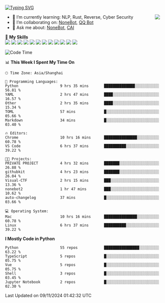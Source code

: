 [![Typing SVG](https://readme-typing-svg.herokuapp.com?size=25&duration=2500&color=8C43EA&vCenter=true&width=200&height=40&lines=Hi+there+%F0%9F%91%8B%F0%9F%8F%BB;I'm+yanyongyu)](https://git.io/typing-svg)

<a href="#">
  <img align="right" src="https://github-readme-stats.vercel.app/api?username=yanyongyu&count_private=true&show_icons=true&bg_color=15,f2f7fd,E0EAFC" />
</a>

- 🌱 I’m currently learning: NLP, Rust, Reverse, Cyber Security
- 👯 I’m collaborating on: [NoneBot](https://github.com/nonebot), [QQ Bot](https://github.com/Mrs4s/go-cqhttp)
- 💬 Ask me about: [NoneBot](https://github.com/nonebot), [CAI](https://github.com/cscs181/CAI)

🌟 **My Skills**  
![](https://img.shields.io/badge/-Python-3e74a2?style=flat-square&logo=Python&logoColor=fff)
![](https://img.shields.io/badge/-TypeScript-3178C6?style=flat-square&logo=TypeScript&logoColor=fff)
![](https://img.shields.io/badge/-Vue-4fc08d?style=flat-square&logo=Vue.js&logoColor=fff)
![](https://img.shields.io/badge/-React-2d98ce?style=flat-square&logo=React&logoColor=fff)
![](https://img.shields.io/badge/-FastAPI-009688?style=flat-square&logo=FastAPI&logoColor=fff)
![](https://img.shields.io/badge/-Linux-000000?style=flat-square&logo=Linux&logoColor=fff)
![](https://img.shields.io/badge/-Docker-2496ED?style=flat-square&logo=Docker&logoColor=fff)
![](https://img.shields.io/badge/-Kubernetes-326CE5?style=flat-square&logo=Kubernetes&logoColor=fff)
![](https://img.shields.io/badge/-GitHub%20Actions-2088FF?style=flat-square&logo=GitHubActions&logoColor=fff)
![](https://img.shields.io/badge/-PostgreSQL-4169E1?style=flat-square&logo=PostgreSQL&logoColor=fff)
![](https://img.shields.io/badge/-Redis-DC382D?style=flat-square&logo=Redis&logoColor=fff)
![](https://img.shields.io/badge/-MongoDB-47A248?style=flat-square&logo=MongoDB&logoColor=fff)

<!--START_SECTION:waka-->
![Code Time](http://img.shields.io/badge/Code%20Time-6%2C861%20hrs%2037%20mins-blue)

📊 **This Week I Spent My Time On** 

```text
🕑︎ Time Zone: Asia/Shanghai

💬 Programming Languages: 
Python                   9 hrs 35 mins       ██████████████░░░░░░░░░░░   56.81 % 
YAML                     2 hrs 47 mins       ████░░░░░░░░░░░░░░░░░░░░░   16.57 % 
Other                    2 hrs 35 mins       ████░░░░░░░░░░░░░░░░░░░░░   15.34 % 
TOML                     57 mins             █░░░░░░░░░░░░░░░░░░░░░░░░   05.66 % 
Markdown                 34 mins             █░░░░░░░░░░░░░░░░░░░░░░░░   03.40 % 

🔥 Editors: 
Chrome                   10 hrs 16 mins      ███████████████░░░░░░░░░░   60.78 % 
VS Code                  6 hrs 37 mins       ██████████░░░░░░░░░░░░░░░   39.22 % 

🐱‍💻 Projects: 
PRIVATE PROJECT          4 hrs 32 mins       ███████░░░░░░░░░░░░░░░░░░   26.88 % 
githubkit                4 hrs 23 mins       ███████░░░░░░░░░░░░░░░░░░   26.04 % 
Visual-CTF               2 hrs 15 mins       ███░░░░░░░░░░░░░░░░░░░░░░   13.36 % 
nonebot2                 1 hr 47 mins        ███░░░░░░░░░░░░░░░░░░░░░░   10.62 % 
auto-changelog           37 mins             █░░░░░░░░░░░░░░░░░░░░░░░░   03.66 % 

💻 Operating System: 
Mac                      10 hrs 16 mins      ███████████████░░░░░░░░░░   60.78 % 
Linux                    6 hrs 37 mins       ██████████░░░░░░░░░░░░░░░   39.22 % 
```

**I Mostly Code in Python** 

```text
Python                   55 repos            ████████████████░░░░░░░░░   63.22 % 
TypeScript               5 repos             █░░░░░░░░░░░░░░░░░░░░░░░░   05.75 % 
Vue                      5 repos             █░░░░░░░░░░░░░░░░░░░░░░░░   05.75 % 
Shell                    3 repos             █░░░░░░░░░░░░░░░░░░░░░░░░   03.45 % 
Jupyter Notebook         2 repos             █░░░░░░░░░░░░░░░░░░░░░░░░   02.30 % 
```




 Last Updated on 09/11/2024 01:42:32 UTC
<!--END_SECTION:waka-->
